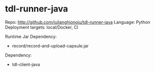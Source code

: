# tdl-runner-java

Repo: http://github.com/julianghionoiu/tdl-runner-java
Language: Python
Deployment targets: local/Docker, CI

Runtime Jar Dependency:

- record/record-and-upload-capsule.jar

Dependency:

- tdl-client-java